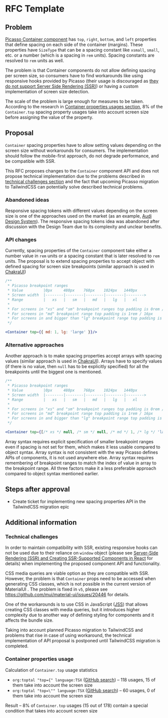 # RFC Template

## Problem

[Picasso Container component](https://picasso.toptal.net/?path=/story/layout-container--container) has `top`, `right`, `bottom`, and `left` properties that define spacing on each side of the container (margins). These properties have `SizeType` that can be a spacing constant like `xsmall`, `small`, etc. or a number (which is a spacing in `rem` units). Spacing constants are resolved to `rem` units as well. 

The problem is that Container components do not allow defining spacing per screen size, so consumers have to find workarounds like using responsive hooks provided by Picasso (their usage is discouraged as [they do not support Server Side Rendering (SSR)](https://toptal-core.atlassian.net/wiki/spaces/FE/pages/3326443609/Server-Side+Rendering+SSR+and+Creating+SSR-Supported+Components+in+React)) or having a custom implementation of screen size detection.

The scale of the problem is large enough for measures to be taken. According to the research in [Container properties usages section](#container-properties-usage), 8% of the `Container.top` spacing property usages take into account screen size before assigning the value of the property.

## Proposal

`Container` spacing properties have to allow setting values depending on the screen size without workarounds for consumers. The implementation should follow the mobile-first approach, do not degrade performance, and be compatible with SSR.

This RFC proposes changes to the `Container` component API and does not propose technical implementation due to the problems described in [technical challenges section](#technical-challenges) and the fact that upcoming Picasso migration to TailwindCSS can potentially solve described technical problems.

### Abandoned ideas

Responsive spacing tokens with different values depending on the screen size is one of the approaches used on the market (as an example, [Audi Design System](https://react.ui.audi/?path=/docs/brand-identity-design-tokens--page#layout-system)). The responsive spacing tokens idea was abandoned after discussion with the Design Team due to its complexity and unclear benefits.

### API changes

Currently, spacing properties of the `Container` component take either a number value in `rem` units or a spacing constant that is later resolved to `rem` units. The proposal is to extend spacing properties to accept object with defined spacing for screen size breakpoints (similar approach is used in [ChakraUI](https://chakra-ui.com/docs/styled-system/responsive-styles#the-object-syntax))

```jsx
/**
 * Picasso breakpoint ranges
 * Value         |0px     480px    768px    1024px   1440px
 * Screen width  |--------|--------|--------|--------|-------->
 * Range         |   xs   |   sm   |   md   |   lg   |   xl
 * 
 * For screens in "xs" and "sm" breakpoint ranges top padding is 0rem / 0px
 * For screens in "md" breakpoint range top padding is 1rem / 16px
 * For screens in and bigger than "lg" breakpoint range top padding is 'large' that equals to 2rem / 32px
 */

<Container top={{ md: 1, lg: 'large' }}/>
```

### Alternative approaches

Another approach is to make spacing properties accept arrays with spacing values (similar approach is used in [ChakraUI](https://chakra-ui.com/docs/styled-system/responsive-styles#the-array-syntax)). Arrays have to specify values (if there is no value, then `null` has to be explicitly specified) for all the breakpoints until the biggest one is mentioned.

```jsx
/**
 * Picasso breakpoint ranges
 * Value         |0px     480px    768px    1024px   1440px
 * Screen width  |--------|--------|--------|--------|-------->
 * Range         |   xs   |   sm   |   md   |   lg   |   xl
 * 
 * For screens in "xs" and "sm" breakpoint ranges top padding is 0rem / 0px (due to "null" value)
 * For screens in "md" breakpoint range top padding is 1rem / 16px
 * For screens in and bigger than "lg" breakpoint range top padding is 'large' that equals to 2rem / 32px
 */

<Container top={[/* xs */ null, /* sm */ null, /* md */ 1, /* lg */ 'large']}/>
```

Array syntax requires explicit specification of smaller breakpoint ranges even if spacing is not set for them, which makes it less usable compared to object syntax. Array syntax is not consistent with the way Picasso defines APIs of components, it is not used anywhere else. Array syntax requires remembering of breakpoint ranges to match the index of value in array to the breakpoint range. All three factors make it a less preferable approach compared to object syntax mentioned earlier.

## Steps after approval

- Create ticket for implementing new spacing properties API in the TailwindCSS migration epic

## Additional information

### Technical challenges

In order to maintain compatibility with SSR, existing responsive hooks can not be used due to their reliance on `window` object (please see [Server-Side Rendering (SSR) and Creating SSR-Supported Components in React](https://toptal-core.atlassian.net/wiki/spaces/FE/pages/3326443609/Server-Side+Rendering+SSR+and+Creating+SSR-Supported+Components+in+React) for details) when implementing the proposed component API and functionality.

CSS media queries are viable option as they are compatible with SSR. However, the problem is that `Container` props need to be accessed when generating CSS classes, which is not possible in the current version of MaterialUI . The problem is fixed in `v5`, please see https://github.com/mui/material-ui/issues/20446 for details.

One of the workarounds is to use CSS in JavaScript ([JSS](https://cssinjs.org/)) that allows creating CSS classes with media queries, but it introduces higher complexity due to another way of defining styling for components and it affects the bundle size.

Taking into account planned Picasso migration to TailwindCSS and problems that rise in case of using workaround, the technical implementation of API proposal is postponed until TailwindCSS migration is completed.

### Container properties usage

Calculation of `Container.top` usage statistics

- `org:toptal "top={" language:TSX` ([GitHub search](https://github.com/search?q=org%3Atoptal+%22top%3D%7B%22+language%3ATSX&type=code)) – 118 usages, 15 of them take into account the screen size
- `org:toptal "top=\"" language:TSX` ([GitHub search](https://github.com/search?q=org%3Atoptal+%22top%3D%5C%22%22+language%3ATSX&type=code)) – 60 usages, 0 of them take into account the screen size

Result – 8% of `Container.top` usages (15 out of 178) contain a special condition that takes into account screen size
